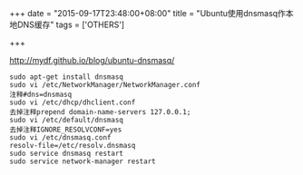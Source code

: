 +++
date = "2015-09-17T23:48:00+08:00"
title = "Ubuntu使用dnsmasq作本地DNS缓存"
tags = ['OTHERS']

+++

http://mydf.github.io/blog/ubuntu-dnsmasq/
```
sudo apt-get install dnsmasq
sudo vi /etc/NetworkManager/NetworkManager.conf
注释#dns=dnsmasq
sudo vi /etc/dhcp/dhclient.conf
去掉注释prepend domain-name-servers 127.0.0.1;
sudo vi /etc/default/dnsmasq
去掉注释IGNORE_RESOLVCONF=yes
sudo vi /etc/dnsmasq.conf
resolv-file=/etc/resolv.dnsmasq
sudo service dnsmasq restart
sudo service network-manager restart
```